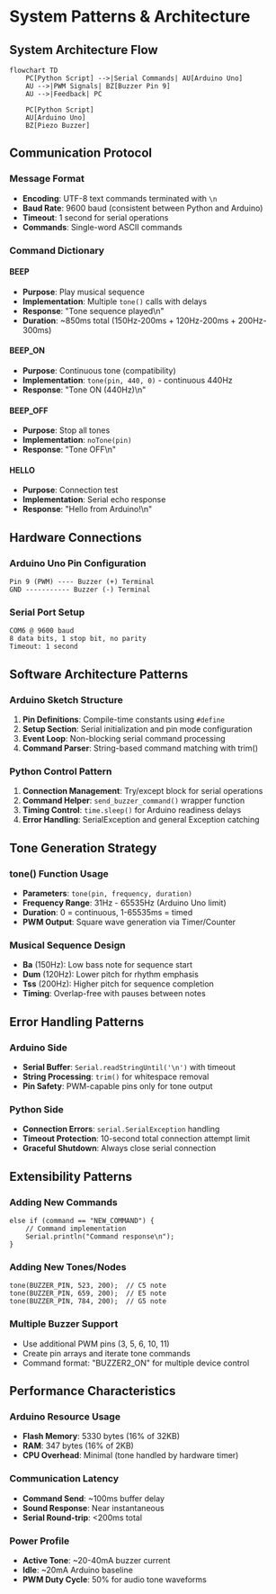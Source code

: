 # System Patterns & Architecture

## System Architecture Flow

```mermaid
flowchart TD
    PC[Python Script] -->|Serial Commands| AU[Arduino Uno]
    AU -->|PWM Signals| BZ[Buzzer Pin 9]
    AU -->|Feedback| PC

    PC[Python Script]
    AU[Arduino Uno]
    BZ[Piezo Buzzer]
```

## Communication Protocol

### Message Format
- **Encoding**: UTF-8 text commands terminated with `\n`
- **Baud Rate**: 9600 baud (consistent between Python and Arduino)
- **Timeout**: 1 second for serial operations
- **Commands**: Single-word ASCII commands

### Command Dictionary

#### BEEP
- **Purpose**: Play musical sequence
- **Implementation**: Multiple `tone()` calls with delays
- **Response**: "Tone sequence played\n"
- **Duration**: ~850ms total (150Hz-200ms + 120Hz-200ms + 200Hz-300ms)

#### BEEP_ON
- **Purpose**: Continuous tone (compatibility)
- **Implementation**: `tone(pin, 440, 0)` - continuous 440Hz
- **Response**: "Tone ON (440Hz)\n"

#### BEEP_OFF
- **Purpose**: Stop all tones
- **Implementation**: `noTone(pin)`
- **Response**: "Tone OFF\n"

#### HELLO
- **Purpose**: Connection test
- **Implementation**: Serial echo response
- **Response**: "Hello from Arduino!\n"

## Hardware Connections

### Arduino Uno Pin Configuration
```
Pin 9 (PWM) ---- Buzzer (+) Terminal
GND ----------- Buzzer (-) Terminal
```

### Serial Port Setup
```
COM6 @ 9600 baud
8 data bits, 1 stop bit, no parity
Timeout: 1 second
```

## Software Architecture Patterns

### Arduino Sketch Structure
1. **Pin Definitions**: Compile-time constants using `#define`
2. **Setup Section**: Serial initialization and pin mode configuration
3. **Event Loop**: Non-blocking serial command processing
4. **Command Parser**: String-based command matching with trim()

### Python Control Pattern
1. **Connection Management**: Try/except block for serial operations
2. **Command Helper**: `send_buzzer_command()` wrapper function
3. **Timing Control**: `time.sleep()` for Arduino readiness delays
4. **Error Handling**: SerialException and general Exception catching

## Tone Generation Strategy

### tone() Function Usage
- **Parameters**: `tone(pin, frequency, duration)`
- **Frequency Range**: 31Hz - 65535Hz (Arduino Uno limit)
- **Duration**: 0 = continuous, 1-65535ms = timed
- **PWM Output**: Square wave generation via Timer/Counter

### Musical Sequence Design
- **Ba** (150Hz): Low bass note for sequence start
- **Dum** (120Hz): Lower pitch for rhythm emphasis
- **Tss** (200Hz): Higher pitch for sequence completion
- **Timing**: Overlap-free with pauses between notes

## Error Handling Patterns

### Arduino Side
- **Serial Buffer**: `Serial.readStringUntil('\n')` with timeout
- **String Processing**: `trim()` for whitespace removal
- **Pin Safety**: PWM-capable pins only for tone output

### Python Side
- **Connection Errors**: `serial.SerialException` handling
- **Timeout Protection**: 10-second total connection attempt limit
- **Graceful Shutdown**: Always close serial connection

## Extensibility Patterns

### Adding New Commands
```arduino
else if (command == "NEW_COMMAND") {
    // Command implementation
    Serial.println("Command response\n");
}
```

### Adding New Tones/Nodes
```arduino
tone(BUZZER_PIN, 523, 200);  // C5 note
tone(BUZZER_PIN, 659, 200);  // E5 note
tone(BUZZER_PIN, 784, 200);  // G5 note
```

### Multiple Buzzer Support
- Use additional PWM pins (3, 5, 6, 10, 11)
- Create pin arrays and iterate tone commands
- Command format: "BUZZER2_ON" for multiple device control

## Performance Characteristics

### Arduino Resource Usage
- **Flash Memory**: 5330 bytes (16% of 32KB)
- **RAM**: 347 bytes (16% of 2KB)
- **CPU Overhead**: Minimal (tone handled by hardware timer)

### Communication Latency
- **Command Send**: ~100ms buffer delay
- **Sound Response**: Near instantaneous
- **Serial Round-trip**: <200ms total

### Power Profile
- **Active Tone**: ~20-40mA buzzer current
- **Idle**: ~20mA Arduino baseline
- **PWM Duty Cycle**: 50% for audio tone waveforms
